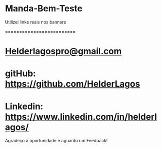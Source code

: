 ﻿# Manda-Bem-Teste

Utilizei links reais nos banners

=========================
# Helderlagospro@gmail.com
# gitHub: https://github.com/HelderLagos
# Linkedin: https://www.linkedin.com/in/helderlagos/


Agradeço a oportunidade e aguardo um Feedback!
